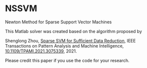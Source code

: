 # NSSVM
Newton Method for Sparse Support Vector Machines 

This Matlab solver was created based on the algorithm proposed by 

Shenglong Zhou, [Sparse SVM for Sufficient Data Reduction](https://www.researchgate.net/publication/351035522),  IEEE Transactions on Pattern Analysis and Machine Intelligence, [10.1109/TPAMI.2021.3075339](https://ieeexplore.ieee.org/document/9415153), 2021.

Please credit this paper if you use the code for your research.


